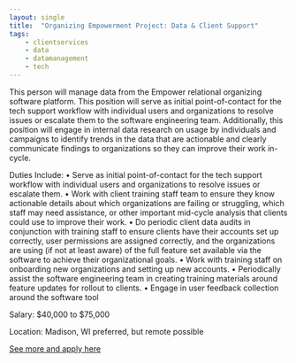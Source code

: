 ```yaml
---
layout: single
title:  "Organizing Empowerment Project: Data & Client Support"
tags: 
    - clientservices
    - data
    - datamanagement
    - tech
---
```


This person will manage data from the Empower relational organizing software platform. This position will
serve as initial point-of-contact for the tech support workflow with individual users and organizations to resolve
issues or escalate them to the software engineering team. Additionally, this position will engage in internal
data research on usage by individuals and campaigns to identify trends in the data that are actionable and
clearly communicate findings to organizations so they can improve their work in-cycle.

Duties Include:
• Serve as initial point-of-contact for the tech support workflow with individual users and organizations to
resolve issues or escalate them.
• Work with client training staff team to ensure they know actionable details about which organizations
are failing or struggling, which staff may need assistance, or other important mid-cycle analysis that
clients could use to improve their work.
• Do periodic client data audits in conjunction with training staff to ensure clients have their accounts set
up correctly, user permissions are assigned correctly, and the organizations are using (if not at least
aware) of the full feature set available via the software to achieve their organizational goals.
• Work with training staff on onboarding new organizations and setting up new accounts.
• Periodically assist the software engineering team in creating training materials around feature updates
for rollout to clients.
• Engage in user feedback collection around the software tool

Salary: $40,000 to $75,000

Location: Madison, WI preferred, but remote possible


[See more and apply here](https://static1.squarespace.com/static/5c8176839b8fe8489c416c7d/t/5df7b01a0185ae5f81241977/1576513562452/Job+posting+-+Organizing+Empowerment-+Director+of+Data+and+Client+Support+-+Dec+2019.pdf)
